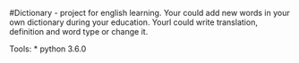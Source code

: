 #Dictionary - project for english learning. Your could add new words in your own dictionary during your education. Yourl could write translation, definition and word type or change it.

Tools:
    * python 3.6.0